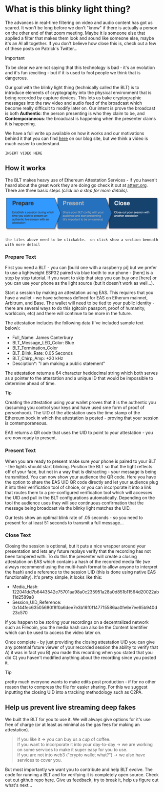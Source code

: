 # What is this blinky light thing?

The advances in real-time filtering on video and audio content has got us scared.  It won't be long before we don't "know" if there is actually a person on the other end of that zoom meeting.  Maybe it is someone else that applied a filter that makes them look and sound like someone else, maybe it's an AI all together.  If you don't believe how close this is, check out a few of these posts on Patrick's Twitter...

>[!Important]
> To be clear we are not saying that this technology is bad - it's an evolution and it's fun /exciting - but if it is used to fool people we think that is dangerous.

Our goal with the blinky light thing (technically called the BLT) is to introduce elements of cryptography into the physical environment that is being recorded by capture devices.  This lets us bake cryptographic messages into the raw video and audio feed of the broadcast which become really difficult to modify later on.  Our intent is prove the broadcast is both **Authentic**: the person presenting is who they claim to be, and **Contemporaneous**: the broadcast is happening when the presenter claims it is happening.

We have a full write up available on how it works and our motivations behind it that you can find [here](https://zeroth.technology/our_writings) on our blog site, but we think a video is much easier to understand.


```
INSERT VIDEO HERE
```

## How it works

The BLT makes heavy use of Ethereum Attestation Services - if you haven't heard about the great work they are doing go check it out at [attest.org](https://attest.org). There are three basic steps *(click on a step for more details)*.

![prepare present close](../assets/img/BLT_img/Prepare_Present_Close.drawio.svg)

```
the tiles above need to be clickable.  on click show a section beneath with more detail
```

### Prepare Text
First you need a BLT - you can [build one with a raspberry pi] but we prefer to use a lightweight ESP32 paired via blue tooth to our phone - [here] is a step by step tutorial.  If you want to skip that step you can buy one [here] or you can use your phone as the light source (but it doesn't work as well...).

Start a session by making an attestation using EAS.  This requires that you have a wallet - we have schemas defined for EAS on Etherum mainnet, Arbitrum, and Base.  The wallet will need to be tied to your public identity - there are several ways to do this (gitcoin passport, proof of humanity, worldcoin, etc) and there will continue to be more in the future.

The attestation includes the following data (I've included sample text below):

+ Full_Name: James Canterbury
+ BLT_Message_LED_Color: Blue
+ BLT_Termination_Color
+ BLT_Blink_Rate: 0.05 Seconds
+ BLT_Chirp_Amp: +20 kHz
+ Desciption*: "I am making a public statement"

The attestation returns a 64 character hexidecimal string which both serves as a pointer to the attestation and a unique ID that would be impossible to determine ahead of time.

> [!TIP]
> Creating the attestation using your wallet proves that it is the authentic you (assuming you control your keys and have used sme form of proof of personhood). The UID of the attestation uses the time stamp of the Ethereum bock in which the attestation is posted - proving that your session is contemporaneous.

EAS returns a QR code that uses the UID to point to your attestation - you are now ready to present.

### Present Text

When you are ready to present make sure your phone is paired to your BLT - the lights should start blinking.  Position the BLT so that the light reflects off of your face, but not in a way that is distracting - your message is being transmitted.  You can now show your audience the QR code. Here you have the option to share the EAS UID QR code directly and let your audience plug it into their verification tool of choice, or you can incorporate it into a link that routes them to a pre-configured verification tool which will accesses the UID and pull in the BLT configurations automatically.  Depending on the tool the audience uses they will see continuous confirmation that the message being broadcast via the blinky light matches the UID.

Our tests show an optimal blink rate of .05 seconds - so you need to present for at least 51 seconds to transmit a full message...

### Close Text

Closing the session is optional, but it puts a nice wrapper around your presentation and lets any future replays verify that the recording has not been tampered with.  To do this the presenter will create a closing attestation on EAS which contains a hash of the recorded media file (we always recommend using the multi-hash format to allow anyone to interpret the hash) and a reference to the session UID (this is done using native EAS functionality). It's pretty simple, it looks like this:

+ Media_Hash: 122041dd7b6443542e75701aa98a0c235951a28a0d851b11564d20022ab11d2589a8
+ Session_UID_Reference: 0x144fec63505680f8f0a6dee7e3b16f0f147715586aa0fe6e7ee65b940d23c570

If you happen to be storing your recordings on a decentralized network such as Filecoin, you the media hash can also be the Content Identifier which can be used to access the video later on.  

Once complete - by just providing the closing attestation UID you can give any potential future viewer of your recorded session the ability to verify that A) it was in fact you B) you made this recording when you stated that you did C) you haven't modified anything about the recording since you posted it.

> [!Tip]
> pretty much everyone wants to make edits post production - if for no other reason that to compress the file for easier sharing.  For this we suggest inputting the closing UID into a tracking methodology such as C2PA.

## Help us prevent live streaming deep fakes
We built the BLT for you to use it.  We will always give options for it's use free of charge (or at least as minimal as the gas fees for making an attestation).  
> If you like it $\rightarrow$ you can buy us a cup of coffee.  
> If you want to incorporate it into your day-to-day $\rightarrow$ we are working on some services to make it super easy for you to use.  
> If you are not into web3 ("crypto wallet what?") $\rightarrow$ we also have services to cover you.

But most importantly we want you to contribute and help BLT evolve.  The code for running a BLT and for verifying it is completely open source.  Check out out github repo [here](link).  Give us feedback, try to break it, help us figure out what's next...